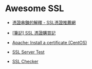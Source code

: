 # Awesome SSL

- [憑證串鍊的解釋 - SSL憑證推薦網](https://www.sslbuyer.com/index.php?option=com_content&view=article&id=183:what-is-certificate-chain&catid=25&Itemid=4031)
- [[筆記] SSL 憑證購買記](https://blog.yorkxin.org/2009/02/23/buying-a-turbo-ssl-cert)
- [Apache: Install a certificate (CentOS)](https://www.godaddy.com/help/apache-install-a-certificate-centos-5238)

- [SSL Server Test](https://www.ssllabs.com/ssltest/)
- [SSL Checker](https://www.sslshopper.com/ssl-checker.html)
